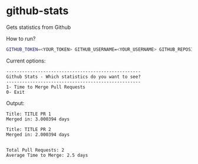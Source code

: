 # github-stats
Gets statistics from Github

How to run?

```bash
GITHUB_TOKEN=<YOUR_TOKEN> GITHUB_USERNAME=<YOUR_USERNAME> GITHUB_REPOSITORY=<REPO> go run github-stats.go
```


Current options:

```
---------------------------------------------------
Github Stats - Which statistics do you want to see?
---------------------------------------------------
1- Time to Merge Pull Requests
0- Exit
```

Output:

```
Title: TITLE PR 1
Merged in: 3.000394 days

Title: TITLE PR 2
Merged in: 2.000394 days


Total Pull Requests: 2
Average Time to Merge: 2.5 days
```

